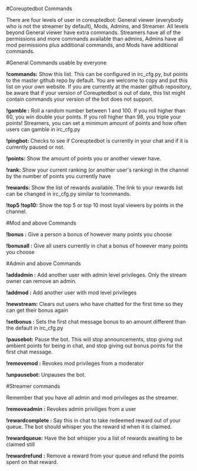 #Coreuptedbot Commands

There are four levels of user in coreuptedbot: General viewer (everybody who is not the streamer by default), Mods, Admins, and Streamer. All levels beyond General viewer have extra commands. Streamers have all of the permissions and more commands available than admins, Admins have all mod permissions plus additional commands, and Mods have additional commands.

#General Commands usable by everyone

**!commands:** Show this list. This can be configured in irc\_cfg.py, but points to the master github repo by default. You are welcome to copy and put this list on your own website. If you are currently at the master github repository, be aware that if your version of Coreuptedbot is out of date, this list might contain commands your version of the bot does not support. 

**!gamble <amount to gamble>:** Roll a random number between 1 and 100. If you roll higher than 60, you win double your points. If you roll higher than 98, you triple your points! Streamers, you can set a minimum amount of points and how often users can gamble in irc\_cfg.py

**!pingbot:** Checks to see if Coreuptedbot is currently in your chat and if it is currently paused or not.

**!points:** <username> Show the amount of points you or another viewer have.

**!rank:** <username> Show your current ranking (or another user's ranking) in the channel by the number of points you currently have

**!rewards:** Show the list of rewards available. The link to your rewards list can be changed in irc\_cfg.py similar to !commands.

**!top5 !top10:** Show the top 5 or top 10 most loyal viewers by points in the channel.

#Mod and above Commands

**!bonus <user> <points>:** Give a person a bonus of however many points you choose

**!bonusall <points>:** Give all users currently in chat a bonus of however many points you choose

#Admin and above Commands

**!addadmin <user>:** Add another user with admin level privileges. Only the stream owner can remove an admin.

**!addmod <user>:** Add another user with mod level privileges

**!newstream:** Clears out users who have chatted for the first time so they can get their bonus again

**!setbonus <user> <points>:** Sets the first chat message bonus to an amount different than the default in irc\_cfg.py

**!pausebot:** Pause the bot. This will stop announcements, stop giving out ambient points for being in chat, and stop giving out bonus points for the first chat message.

**!removemod <user>:** Revokes mod privileges from a moderator

**!unpausebot:** Unpauses the bot.

#Streamer commands

Remember that you have all admin and mod privileges as the streamer.

**!removeadmin <user>:** Revokes admin priviliges from a user

**!rewardcomplete <reward id>:** Say this in chat to take redeemed reward out of your queue. The bot should whisper you the reward id when it is claimed.

**!rewardqueue:** Have the bot whisper you a list of rewards awaiting to be claimed still

**!rewardrefund <reward id>:** Remove a reward from your queue and refund the points spent on that reward.
